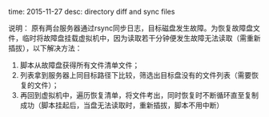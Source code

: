 time: 2015-11-27
desc: directory diff and sync files

说明： 原有两台服务器通过rsync同步日志，目标磁盘发生故障。为恢复故障盘文件，临时将故障盘挂载虚拟机中，因为读取若干分钟便发生故障无法读取（需重新插拔），以下解决方法：

1. 脚本从故障盘获得所有文件清单文件；
2. 列表拿到服务器上同目标路径下比较，筛选出目标盘没有的文件列表（需要恢复的文件）；
3. 再回到虚拟机中，遍历恢复清单，将文件考出，同时恢复时不断循环直至复制成功（脚本挂起后，当盘无法读取时，重新插拔，脚本不用中断）
